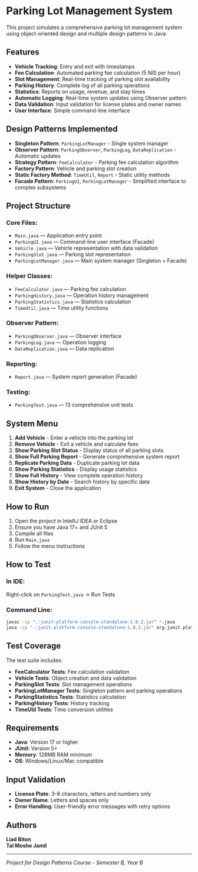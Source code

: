 # Parking Lot Management System

This project simulates a comprehensive parking lot management system using object-oriented design and multiple design patterns in Java.

## Features

- **Vehicle Tracking**: Entry and exit with timestamps
- **Fee Calculation**: Automated parking fee calculation (5 NIS per hour)
- **Slot Management**: Real-time tracking of parking slot availability
- **Parking History**: Complete log of all parking operations
- **Statistics**: Reports on usage, revenue, and stay times
- **Automatic Logging**: Real-time system updates using Observer pattern
- **Data Validation**: Input validation for license plates and owner names
- **User Interface**: Simple command-line interface

## Design Patterns Implemented

- **Singleton Pattern**: `ParkingLotManager` - Single system manager
- **Observer Pattern**: `ParkingObserver`, `ParkingLog`, `DataReplication` - Automatic updates
- **Strategy Pattern**: `FeeCalculator` - Parking fee calculation algorithm
- **Factory Pattern**: Vehicle and parking slot creation
- **Static Factory Method**: `TimeUtil`, `Report` - Static utility methods
- **Facade Pattern**: `ParkingUI`, `ParkingLotManager` - Simplified interface to complex subsystems

## Project Structure

### Core Files:
- `Main.java` — Application entry point
- `ParkingUI.java` — Command-line user interface (Facade)
- `Vehicle.java` — Vehicle representation with data validation
- `ParkingSlot.java` — Parking slot representation
- `ParkingLotManager.java` — Main system manager (Singleton + Facade)

### Helper Classes:
- `FeeCalculator.java` — Parking fee calculation
- `ParkingHistory.java` — Operation history management
- `ParkingStatistics.java` — Statistics calculation
- `TimeUtil.java` — Time utility functions

### Observer Pattern:
- `ParkingObserver.java` — Observer interface
- `ParkingLog.java` — Operation logging
- `DataReplication.java` — Data replication

### Reporting:
- `Report.java` — System report generation (Facade)

### Testing:
- `ParkingTest.java` — 13 comprehensive unit tests

## System Menu

1. **Add Vehicle** - Enter a vehicle into the parking lot
2. **Remove Vehicle** - Exit a vehicle and calculate fees
3. **Show Parking Slot Status** - Display status of all parking slots
4. **Show Full Parking Report** - Generate comprehensive system report
5. **Replicate Parking Data** - Duplicate parking lot data
6. **Show Parking Statistics** - Display usage statistics
7. **Show Full History** - View complete operation history
8. **Show History by Date** - Search history by specific date
9. **Exit System** - Close the application

## How to Run

1. Open the project in IntelliJ IDEA or Eclipse
2. Ensure you have Java 17+ and JUnit 5
3. Compile all files
4. Run `Main.java`
5. Follow the menu instructions

## How to Test

### In IDE:
Right-click on `ParkingTest.java` → Run Tests

### Command Line:
```bash
javac -cp ".:junit-platform-console-standalone-1.8.2.jar" *.java
java -cp ".:junit-platform-console-standalone-1.8.2.jar" org.junit.platform.console.ConsoleLauncher --scan-classpath
```

## Test Coverage

The test suite includes:
- **FeeCalculator Tests**: Fee calculation validation
- **Vehicle Tests**: Object creation and data validation
- **ParkingSlot Tests**: Slot management operations
- **ParkingLotManager Tests**: Singleton pattern and parking operations
- **ParkingStatistics Tests**: Statistics calculation
- **ParkingHistory Tests**: History tracking
- **TimeUtil Tests**: Time conversion utilities

## Requirements

- **Java**: Version 17 or higher
- **JUnit**: Version 5+
- **Memory**: 128MB RAM minimum
- **OS**: Windows/Linux/Mac compatible

## Input Validation

- **License Plate**: 3-8 characters, letters and numbers only
- **Owner Name**: Letters and spaces only
- **Error Handling**: User-friendly error messages with retry options

## Authors

**Liad Biton**  
**Tal Moshe Jamil**

---

*Project for Design Patterns Course - Semester B, Year B*
